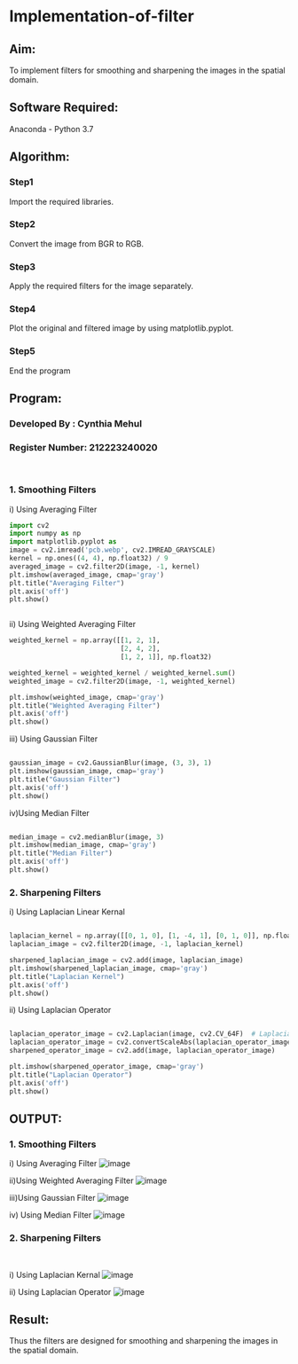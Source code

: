 # Implementation-of-filter
## Aim:
To implement filters for smoothing and sharpening the images in the spatial domain.

## Software Required:
Anaconda - Python 3.7

## Algorithm:
### Step1
Import the required libraries.

### Step2
Convert the image from BGR to RGB.

### Step3
Apply the required filters for the image separately.

### Step4
Plot the original and filtered image by using matplotlib.pyplot.

### Step5
End the program

## Program:
### Developed By   : Cynthia Mehul
### Register Number: 212223240020
</br>

### 1. Smoothing Filters

i) Using Averaging Filter
```Python
import cv2
import numpy as np
import matplotlib.pyplot as 
image = cv2.imread('pcb.webp', cv2.IMREAD_GRAYSCALE)
kernel = np.ones((4, 4), np.float32) / 9
averaged_image = cv2.filter2D(image, -1, kernel)
plt.imshow(averaged_image, cmap='gray')
plt.title("Averaging Filter")
plt.axis('off')
plt.show()



```
ii) Using Weighted Averaging Filter
```Python
weighted_kernel = np.array([[1, 2, 1], 
                            [2, 4, 2], 
                            [1, 2, 1]], np.float32)

weighted_kernel = weighted_kernel / weighted_kernel.sum() 
weighted_image = cv2.filter2D(image, -1, weighted_kernel)  

plt.imshow(weighted_image, cmap='gray')
plt.title("Weighted Averaging Filter")
plt.axis('off')
plt.show()

```
iii) Using Gaussian Filter
```Python

gaussian_image = cv2.GaussianBlur(image, (3, 3), 1)
plt.imshow(gaussian_image, cmap='gray')
plt.title("Gaussian Filter")
plt.axis('off')
plt.show()


```
iv)Using Median Filter
```Python

median_image = cv2.medianBlur(image, 3)
plt.imshow(median_image, cmap='gray')
plt.title("Median Filter")
plt.axis('off')
plt.show()


```

### 2. Sharpening Filters
i) Using Laplacian Linear Kernal
```Python

laplacian_kernel = np.array([[0, 1, 0], [1, -4, 1], [0, 1, 0]], np.float32)
laplacian_image = cv2.filter2D(image, -1, laplacian_kernel)

sharpened_laplacian_image = cv2.add(image, laplacian_image)
plt.imshow(sharpened_laplacian_image, cmap='gray')
plt.title("Laplacian Kernel")
plt.axis('off')
plt.show()
```
ii) Using Laplacian Operator
```Python

laplacian_operator_image = cv2.Laplacian(image, cv2.CV_64F)  # Laplacian operator
laplacian_operator_image = cv2.convertScaleAbs(laplacian_operator_image)  # Convert to absolute values
sharpened_operator_image = cv2.add(image, laplacian_operator_image)

plt.imshow(sharpened_operator_image, cmap='gray')
plt.title("Laplacian Operator")
plt.axis('off')
plt.show()

```

## OUTPUT:
### 1. Smoothing Filters

i) Using Averaging Filter
![image](https://github.com/user-attachments/assets/7cf9ace7-3c1c-4d0e-adb6-0cacd03507f3)

ii)Using Weighted Averaging Filter
![image](https://github.com/user-attachments/assets/0b151d3e-caff-4cd4-8acb-c3f06da2fce3)

iii)Using Gaussian Filter
![image](https://github.com/user-attachments/assets/95713240-d10d-41e4-9b52-702dd374c30e)


iv) Using Median Filter
![image](https://github.com/user-attachments/assets/ae1e61e4-138a-4dfe-a4e7-e23fdf6fe789)


### 2. Sharpening Filters
</br>

i) Using Laplacian Kernal
![image](https://github.com/user-attachments/assets/35c322eb-8037-4f2c-91fc-7baff3c62831)


ii) Using Laplacian Operator
![image](https://github.com/user-attachments/assets/ad4da722-b438-423f-bf8e-835c986024cc)


## Result:
Thus the filters are designed for smoothing and sharpening the images in the spatial domain.
